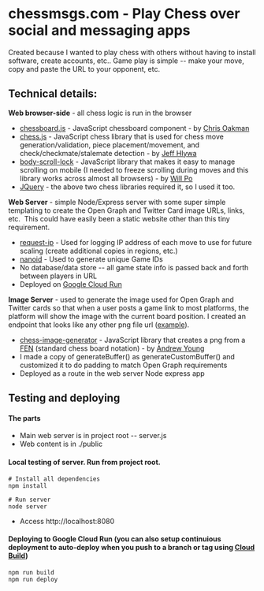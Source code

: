 # chessmsgs.com - Play Chess over social and messaging apps

Created because I wanted to play chess with others without having to install software, create accounts, etc.. Game play is simple -- make your move, copy and paste the URL to your opponent, etc.

## Technical details:

**Web browser-side** - all chess logic is run in the browser

* [chessboard.js](https://github.com/oakmac/chessboardjs/) - JavaScript chessboard component - by [Chris Oakman](https://twitter.com/oakmac1)
* [chess.js](https://github.com/jhlywa/chess.js) - JavaScript chess library that is used for chess move generation/validation, piece placement/movement, and check/checkmate/stalemate detection - by [Jeff Hlywa](https://twitter.com/jhlywa)
* [body-scroll-lock](https://github.com/willmcpo/body-scroll-lock) - JavaScript library that makes it easy to manage scrolling on mobile (I needed to freeze scrolling during moves and this library works across almost all browsers) - by [Will Po](https://github.com/willmcpo)
* [JQuery](https://jquery.com/) - the above two chess libraries required it, so I used it too.

**Web Server**  - simple Node/Express server with some super simple templating to create the Open Graph and Twitter Card image URLs, links, etc.  This could have easily been a static website other than this tiny requirement.

* [request-ip](https://www.npmjs.com/package/request-ip) - Used for logging IP address of each move to use for future scaling (create additional copies in regions, etc.)
* [nanoid](https://www.npmjs.com/package/nanoid) - Used to generate unique Game IDs
* No database/data store -- all game state info is passed back and forth between players in URL
* Deployed on [Google Cloud Run](https://cloud.google.com/run?utm_campaign=CDR_grw_series_chessapp_release_120320&utm_source=external&utm_medium=web)

**Image Server** - used to generate the image used for Open Graph and Twitter cards so that when a user posts a game link to most platforms, the platform will show the image with the current board position. I created an endpoint that looks like any other png file url ([example](https://chessmsgs.com/fenimg/rn1qkbnr/ppp1pppp/8/3p4/3P2b1/2N5/PPP1PPPP/R1BQKBNR%20w%20KQkq%20-%202%203.png)).

* [chess-image-generator](https://github.com/andyruwruw/chess-image-generator) - JavaScript library that creates a png from a [FEN](https://en.wikipedia.org/wiki/Forsyth%E2%80%93Edwards_Notation) (standard chess board notation) - by [Andrew Young](https://andyruwruw.com/)
* I made a copy of generateBuffer() as generateCustomBuffer() and customized it to do padding to match Open Graph requirements
* Deployed as a route in the web server Node express app

## Testing and deploying

#### The parts
* Main web server is in project root -- server.js
* Web content is in ./public

#### Local testing of server. Run from project root.
```
# Install all dependencies
npm install

# Run server
node server
```

* Access http://localhost:8080

#### Deploying to Google Cloud Run (you can also setup continuious deployment to auto-deploy when you push to a branch or tag using [Cloud Build](https://cloud.google.com/cloud-build))
```
npm run build
npm run deploy
```

